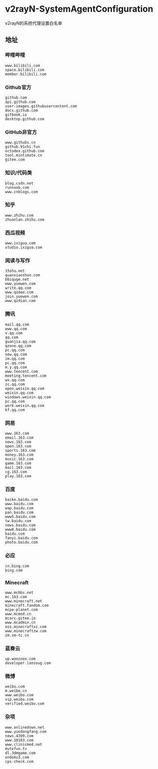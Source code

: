 # v2rayN-SystemAgentConfiguration

v2rayN的系统代理设置白名单

## 地址

### 哔哩哔哩

```
www.bilibili.com
space.bilibili.com
member.bilibili.com
```

### Github官方

```
github.com
api.github.com
user-images.githubusercontent.com
docs.github.com
gitbook.io
desktop.github.com
```

### GitHub非官方

```
www.githubs.cn
github.91chi.fun
octodex.github.com
tool.mintimate.cn
gitee.com
```

### 知识/代码类

```
blog.csdn.net
runnoob.com
www.cnblogs.com
```

### 知乎

```
www.zhihu.com
zhuanlan.zhihu.com
```

### 西瓜视频

```
www.ixigua.com
studio.ixigua.com
```

### 阅读与写作

```
15shu.net
quanxiaoshuo.com
bbiquge.net
www.yuewen.com
write.qq.com
www.qimao.com
join.yuewen.com
www.qidian.com
```

### 腾讯

```
mail.qq.com
www.qq.com
v.qq.com
qq.com
guanjia.qq.com
qzone.qq.com
pc.qq.com
new.qq.com
im.qq.com
pc.qq.com
m.y.qq.com
www.tencent.com
meeting.tencent.com
wx.qq.com
zc.qq.com
open.weixin.qq.com
weixin.qq.com
windows.weixin.qq.com
pc.qq.com
work.weixin.qq.com
kf.qq.com
```

### 网易

```
www.163.com
email.163.com
news.163.com
open.163.com
sports.163.com
money.163.com
music.163.com
game.163.com
mail.163.com
cg.163.com
play.163.com
```

### 百度

```
baike.baidu.com
www.baidu.com
wap.baidu.com
pan.baidu.com
www5.baidu.com
tw.baidu.com
news.baidu.com
www8.baidu.com
baidu.com
fanyi.baidu.com
photo.baidu.com
```

### 必应

```
cn.bing.com
bing.com
```

### Minecraft

```
www.mcbbs.net
mc.163.com
www.minecraft.net
minecraft.fandom.com
mcpe-planet.com
www.mcmod.cn
mcarc.gitee.io
www.mcadmin.cn
oss.minecraftxz.com
www.minecraftzw.com
zm.sm-tc.cn
```

### 蓝奏云

```
up.woozooo.com
developer.lanzoug.com
```

### 微博

```
weibo.com
m.weibo.cn
www.weibo.com
vip.weibo.com
verified.weibo.com
```

### 杂项

```
www.onlinedown.net
www.yundongfang.com
news.4399.com
www.18183.com
www.clinicmed.net
mutefun.tv
dl.3dmgame.com
ondoku3.com
cps-check.com
```
<!-- 
nga.178.com
kmar.top
www.extfans.com
antso.cn
cfpa.team
dult.cn
-->
